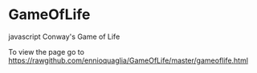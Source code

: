 GameOfLife
==========

javascript Conway's Game of Life


To view the page go to https://rawgithub.com/ennioquaglia/GameOfLife/master/gameoflife.html
